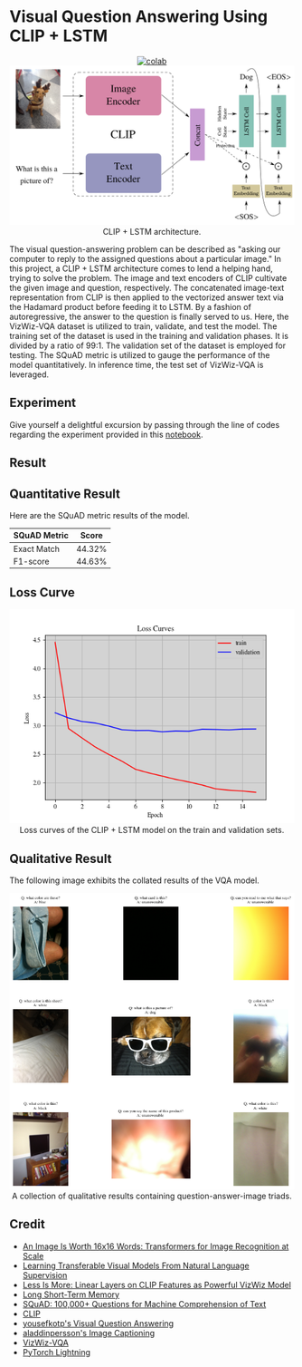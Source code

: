 # Visual Question Answering Using CLIP + LSTM

 <div align="center">
    <a href="https://colab.research.google.com/github/reshalfahsi/vqa-clip-lstm/blob/master/Visual_Question_Answering_Using_CLIP_LSTM.ipynb"><img src="https://colab.research.google.com/assets/colab-badge.svg" alt="colab"></a>
    <br />
 </div>


<div align="center">
    <img src="https://github.com/reshalfahsi/vqa-clip-lstm/blob/master/assets/architecture.png" alt="architecture" >
    </img>
    CLIP + LSTM architecture.
    <br />
</div>


The visual question-answering problem can be described as "asking our computer to reply to the assigned questions about a particular image." In this project, a CLIP + LSTM architecture comes to lend a helping hand, trying to solve the problem. The image and text encoders of CLIP cultivate the given image and question, respectively. The concatenated image-text representation from CLIP is then applied to the vectorized answer text via the Hadamard product before feeding it to LSTM. By a fashion of autoregressive, the answer to the question is finally served to us. Here, the VizWiz-VQA dataset is utilized to train, validate, and test the model. The training set of the dataset is used in the training and validation phases. It is divided by a ratio of 99:1. The validation set of the dataset is employed for testing. The SQuAD metric is utilized to gauge the performance of the model quantitatively. In inference time, the test set of VizWiz-VQA is leveraged.


## Experiment

Give yourself a delightful excursion by passing through the line of codes regarding the experiment provided in this [notebook](https://github.com/reshalfahsi/vqa-clip-lstm/blob/master/Visual_Question_Answering_Using_CLIP_LSTM.ipynb).


## Result

## Quantitative Result

Here are the SQuAD metric results of the model.

SQuAD Metric                   | Score
------------------------------ | -------------
Exact Match                    | 44.32%
F1-score                       | 44.63%


## Loss Curve

<p align="center"> <img src="https://github.com/reshalfahsi/vqa-clip-lstm/blob/master/assets/loss_curve.png" alt="loss_curve" > <br /> Loss curves of the CLIP + LSTM model on the train and validation sets. </p>


## Qualitative Result

The following image exhibits the collated results of the VQA model.

<p align="center"><img src="https://github.com/reshalfahsi/vqa-clip-lstm/blob/master/assets/qualitative.png" alt="qualitative"><br/> A collection of qualitative results containing question-answer-image triads.</p>


## Credit

- [An Image Is Worth 16x16 Words: Transformers for Image Recognition at Scale](https://arxiv.org/pdf/2010.11929.pdf)
- [Learning Transferable Visual Models From Natural Language Supervision](https://arxiv.org/pdf/2103.00020.pdf)
- [Less Is More: Linear Layers on CLIP Features as Powerful VizWiz Model](https://arxiv.org/pdf/2206.05281.pdf)
- [Long Short-Term Memory](https://www.bioinf.jku.at/publications/older/2604.pdf)
- [SQuAD: 100,000+ Questions for Machine Comprehension of Text](https://arxiv.org/pdf/1606.05250.pdf)
- [CLIP](https://github.com/openai/CLIP)
- [yousefkotp's Visual Question Answering](https://github.com/yousefkotp/Visual-Question-Answering)
- [aladdinpersson's Image Captioning](https://github.com/aladdinpersson/Machine-Learning-Collection/tree/master/ML/Pytorch/more_advanced/image_captioning)
- [VizWiz-VQA](https://vizwiz.org/tasks-and-datasets/vqa/)
- [PyTorch Lightning](https://lightning.ai/docs/pytorch/latest/)
